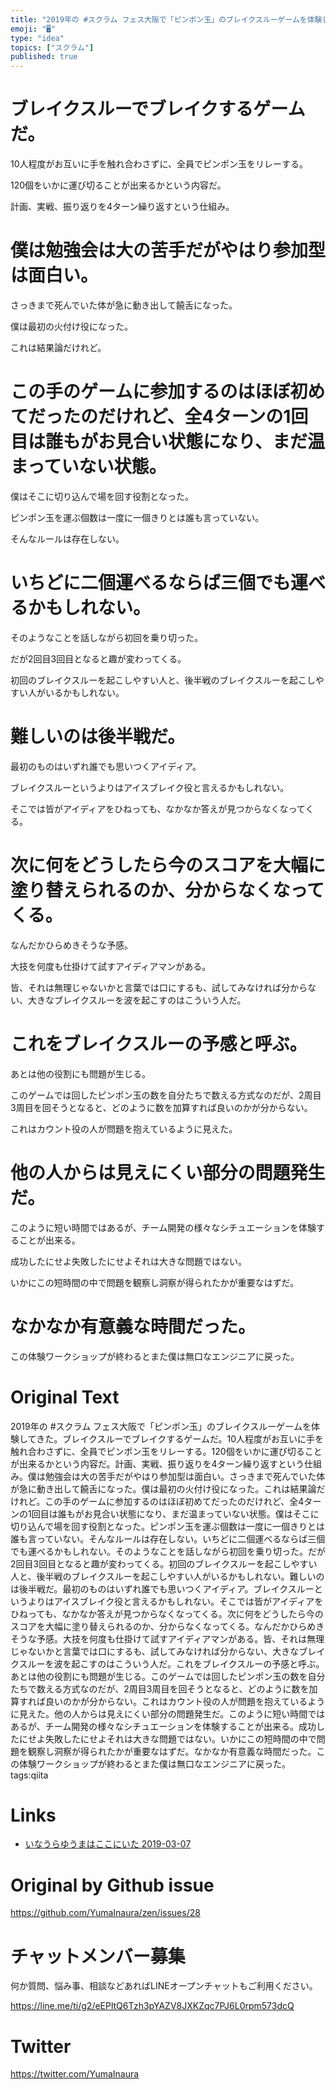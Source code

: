 ```yaml
---
title: "2019年の #スクラム フェス大阪で「ピンポン玉」のブレイクスルーゲームを体験してきた"
emoji: "🖥"
type: "idea"
topics: ["スクラム"]
published: true
---
```


# ブレイクスルーでブレイクするゲームだ。

10人程度がお互いに手を触れ合わさずに、全員でピンポン玉をリレーする。

120個をいかに運び切ることが出来るかという内容だ。

計画、実戦、振り返りを4ターン繰り返すという仕組み。

# 僕は勉強会は大の苦手だがやはり参加型は面白い。

さっきまで死んでいた体が急に動き出して饒舌になった。

僕は最初の火付け役になった。

これは結果論だけれど。

# この手のゲームに参加するのはほぼ初めてだったのだけれど、全4ターンの1回目は誰もがお見合い状態になり、まだ温まっていない状態。

僕はそこに切り込んで場を回す役割となった。

ピンポン玉を運ぶ個数は一度に一個きりとは誰も言っていない。

そんなルールは存在しない。

# いちどに二個運べるならば三個でも運べるかもしれない。

そのようなことを話しながら初回を乗り切った。

だが2回目3回目となると趣が変わってくる。

初回のブレイクスルーを起こしやすい人と、後半戦のブレイクスルーを起こしやすい人がいるかもしれない。

# 難しいのは後半戦だ。

最初のものはいずれ誰でも思いつくアイディア。

ブレイクスルーというよりはアイスブレイク役と言えるかもしれない。

そこでは皆がアイディアをひねっても、なかなか答えが見つからなくなってくる。

# 次に何をどうしたら今のスコアを大幅に塗り替えられるのか、分からなくなってくる。

なんだかひらめきそうな予感。

大技を何度も仕掛けて試すアイディアマンがある。

皆、それは無理じゃないかと言葉では口にするも、試してみなければ分からない、大きなブレイクスルーを波を起こすのはこういう人だ。

# これをブレイクスルーの予感と呼ぶ。

あとは他の役割にも問題が生じる。

このゲームでは回したピンポン玉の数を自分たちで数える方式なのだが、2周目3周目を回そうとなると、どのように数を加算すれば良いのかが分からない。

これはカウント役の人が問題を抱えているように見えた。

# 他の人からは見えにくい部分の問題発生だ。

このように短い時間ではあるが、チーム開発の様々なシチュエーションを体験することが出来る。

成功したにせよ失敗したにせよそれは大きな問題ではない。

いかにこの短時間の中で問題を観察し洞察が得られたかが重要なはずだ。

# なかなか有意義な時間だった。

この体験ワークショップが終わるとまた僕は無口なエンジニアに戻った。

# Original Text

2019年の #スクラム フェス大阪で「ピンポン玉」のブレイクスルーゲームを体験してきた。ブレイクスルーでブレイクするゲームだ。10人程度がお互いに手を触れ合わさずに、全員でピンポン玉をリレーする。120個をいかに運び切ることが出来るかという内容だ。計画、実戦、振り返りを4ターン繰り返すという仕組み。僕は勉強会は大の苦手だがやはり参加型は面白い。さっきまで死んでいた体が急に動き出して饒舌になった。僕は最初の火付け役になった。これは結果論だけれど。この手のゲームに参加するのはほぼ初めてだったのだけれど、全4ターンの1回目は誰もがお見合い状態になり、まだ温まっていない状態。僕はそこに切り込んで場を回す役割となった。ピンポン玉を運ぶ個数は一度に一個きりとは誰も言っていない。そんなルールは存在しない。いちどに二個運べるならば三個でも運べるかもしれない。そのようなことを話しながら初回を乗り切った。だが2回目3回目となると趣が変わってくる。初回のブレイクスルーを起こしやすい人と、後半戦のブレイクスルーを起こしやすい人がいるかもしれない。難しいのは後半戦だ。最初のものはいずれ誰でも思いつくアイディア。ブレイクスルーというよりはアイスブレイク役と言えるかもしれない。そこでは皆がアイディアをひねっても、なかなか答えが見つからなくなってくる。次に何をどうしたら今のスコアを大幅に塗り替えられるのか、分からなくなってくる。なんだかひらめきそうな予感。大技を何度も仕掛けて試すアイディアマンがある。皆、それは無理じゃないかと言葉では口にするも、試してみなければ分からない、大きなブレイクスルーを波を起こすのはこういう人だ。これをブレイクスルーの予感と呼ぶ。あとは他の役割にも問題が生じる。このゲームでは回したピンポン玉の数を自分たちで数える方式なのだが、2周目3周目を回そうとなると、どのように数を加算すれば良いのかが分からない。これはカウント役の人が問題を抱えているように見えた。他の人からは見えにくい部分の問題発生だ。このように短い時間ではあるが、チーム開発の様々なシチュエーションを体験することが出来る。成功したにせよ失敗したにせよそれは大きな問題ではない。いかにこの短時間の中で問題を観察し洞察が得られたかが重要なはずだ。なかなか有意義な時間だった。この体験ワークショップが終わるとまた僕は無口なエンジニアに戻った。tags:qiita

# Links

- [いなうらゆうまはここにいた 2019-03-07](https://github.com/YumaInaura/YumaInaura/issues/656#s1551934406)



# Original by Github issue

https://github.com/YumaInaura/zen/issues/28








<!-- Update From Qiita API -->

# チャットメンバー募集


何か質問、悩み事、相談などあればLINEオープンチャットもご利用ください。

https://line.me/ti/g2/eEPltQ6Tzh3pYAZV8JXKZqc7PJ6L0rpm573dcQ





# Twitter


https://twitter.com/YumaInaura


<!-- Update From Qiita API -->


